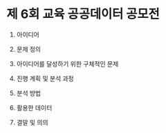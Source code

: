 # 제 6회 교육 공공데이터 공모전

1. 아이디어

2. 문제 정의

3. 아이디어를 달성하기 위한 구체적인 문제

4. 진행 계획 및 분석 과정

5. 분석 방법

6. 활용한 데이터

7. 결말 및 의의
